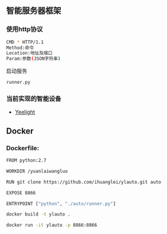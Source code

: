 ## 智能服务器框架

### 使用http协议

```bash
CMD * HTTP/1.1
Method:命令
Location:地址及端口
Param:参数(JSON字符串)
```

启动服务

```bash
runner.py 
```

### 当前实现的智能设备

* [Yeelight](https://github.com/ihuanglei/ylauto/tree/master/thirdparty/yeelight)


## Docker

### Dockerfile:

```bash
FROM python:2.7

WORKDIR /yuanlaiwangluo

RUN git clone https://github.com/ihuanglei/ylauto.git auto

EXPOSE 8866

ENTRYPOINT ["python", "./auto/runner.py"]

```

```bash
docker build -t ylauto .
```

```bash
docker run -it ylauto -p 8866:8866
```


[YeelightImg]:https://www.yeelight.com/yeelight201703/i/image/newindex/logo.svg
